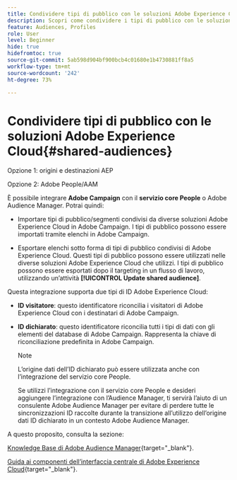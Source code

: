 ```yaml
---
title: Condividere tipi di pubblico con le soluzioni Adobe Experience Cloud
description: Scopri come condividere i tipi di pubblico con le soluzioni Adobe Experience Cloud
feature: Audiences, Profiles
role: User
level: Beginner
hide: true
hidefromtoc: true
source-git-commit: 5ab598d904bf900bcb4c01680e1b4730881ff8a5
workflow-type: tm+mt
source-wordcount: '242'
ht-degree: 73%

---
```


# Condividere tipi di pubblico con le soluzioni Adobe Experience Cloud{#shared-audiences}

Opzione 1: origini e destinazioni AEP

Opzione 2: Adobe People/AAM

È possibile integrare **Adobe Campaign** con il **servizio core People** o Adobe Audience Manager. Potrai quindi:

* Importare tipi di pubblico/segmenti condivisi da diverse soluzioni Adobe Experience Cloud in Adobe Campaign. I tipi di pubblico possono essere importati tramite elenchi in Adobe Campaign.

* Esportare elenchi sotto forma di tipi di pubblico condivisi di Adobe Experience Cloud. Questi tipi di pubblico possono essere utilizzati nelle diverse soluzioni Adobe Experience Cloud che utilizzi. I tipi di pubblico possono essere esportati dopo il targeting in un flusso di lavoro, utilizzando un’attività **[!UICONTROL Update shared audience]**.

Questa integrazione supporta due tipi di ID Adobe Experience Cloud:

* **ID visitatore**: questo identificatore riconcilia i visitatori di Adobe Experience Cloud con i destinatari di Adobe Campaign.
* **ID dichiarato**: questo identificatore riconcilia tutti i tipi di dati con gli elementi del database di Adobe Campaign. Rappresenta la chiave di riconciliazione predefinita in Adobe Campaign.

  >[!NOTE]
  >
  > L’origine dati dell’ID dichiarato può essere utilizzata anche con l’integrazione del servizio core People.
  >
  >Se utilizzi l’integrazione con il servizio core People e desideri aggiungere l’integrazione con l’Audience Manager, ti servirà l’aiuto di un consulente Adobe Audience Manager per evitare di perdere tutte le sincronizzazioni ID raccolte durante la transizione all’utilizzo dell’origine dati ID dichiarato in un contesto Adobe Audience Manager.

A questo proposito, consulta la sezione:

[Knowledge Base di Adobe Audience Manager](https://experienceleague.adobe.com/docs/experience-cloud-kcs/kbarticles/KA-16471.html?lang=it){target="_blank"}.

[Guida ai componenti dell’interfaccia centrale di Adobe Experience Cloud](https://experienceleague.adobe.com/docs/core-services/interface/services/audiences/audience-library.html?lang=it){target="_blank"}.
